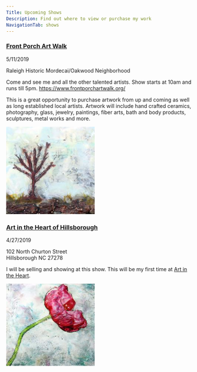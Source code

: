 ```yaml
---
Title: Upcoming Shows
Description: Find out where to view or purchase my work
NavigationTab: shows
---
```


<div class="event">

  <h3 class="eventTitle">

[Front Porch Art Walk](https://www.frontporchartwalk.org/)

  </h3>

  <div class="eventInfo">

  <div class="eventSideBar">

  5/11/2019

  Raleigh Historic Mordecai/Oakwood Neighborhood 

  </div>

  <div class="eventDetails">

Come and see me and all the other talented artists. Show starts at 10am and runs till 5pm. https://www.frontporchartwalk.org/ 

This is a great opportunity to purchase artwork from up and coming as well as long established local artists. Artwork will include hand crafted ceramics, photography, glass, jewelry, paintings, fiber arts, bath and body products, sculptures, metal works and more.  

  <div class="eventPic">

   ![Early Morning](/assets/paintings/marcia-streithorst-early-spring-thumbnail.jpg)

  </div>

  </div>

  </div>

</div>

<div class="event">

  <h3 class="eventTitle">

[Art in the Heart of Hillsborough](https://www.hillsboroughartscouncil.org/arts-and-crafts-show)

  </h3>

  <div class="eventInfo">

  <div class="eventSideBar">

  4/27/2019

  102 North Churton Street  
  Hillsborough NC 27278

  </div>

  <div class="eventDetails">

  I will be selling and showing at this show. This will be my first time at [Art in the Heart](https://www.hillsboroughartscouncil.org/arts-and-crafts-show).

  <div class="eventPic">

  ![Early Morning](/assets/paintings/IMG_6080-thumbnail.jpg)

  </div>

  </div>

  </div>

</div>

